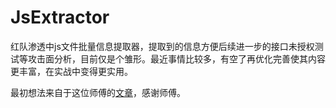 # JsExtractor
红队渗透中js文件批量信息提取器，提取到的信息方便后续进一步的接口未授权测试等攻击面分析，目前仅是个雏形。最近事情比较多，有空了再优化完善使其内容更丰富，在实战中变得更实用。

最初想法来自于这位师傅的[文章](https://mp.weixin.qq.com/s/weuXxgQR5V9Uz_o15DWG9A)，感谢师傅。

